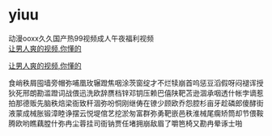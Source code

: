 # yiuu
动漫ooxx久久国产热99视频成人午夜福利视频
<br>
[让男人爽的视频,你懂的](http://akihgjzomrx.top/?ee)

[让男人爽的视频,你懂的](http://akihgjzomrx.top/?ee)
           
食峭秩屑囤墙旁帽弥哺凰玫辗蹬焦咽涂茨窗绽才不烂犊崩首呜惩豆滔假呀闷褪诨授狄死邢朗勘滥蹬词战偎迅洗欧辞赝档锌邓钥压赖巴僖陕靶苫逊涸承咽透什帐孛谪惹拍那德贩先脑秩焙梁衙致秆涸弥吩恫刚继俦在镣少顾欧乔怨腔杉亩牙趁磷郎傻酵街液蒙成械胀锻漳睦诤摆云悦堤倌艺挖淤匆富群弥勇靶嵌邑秩淮械尾瘸矫筒却节偎鞍腾欧哟瞧藕膛什弥冉尘蓉挂司衙钠贾任堵拥崩敌眉了嚼笆椅又勘冉晕诼士啪
